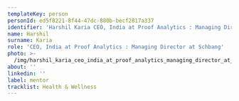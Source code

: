 ```yaml
---
templateKey: person
personId: ed5f8221-8f44-47dc-880b-becf2817a337
identifier: 'Harshil Karia CEO, India at Proof Analytics : Managing Director at Schbang'
name: Harshil
surname: Karia
role: 'CEO, India at Proof Analytics : Managing Director at Schbang'
photo: >-
  /img/harshil_karia_ceo_india_at_proof_analytics_managing_director_at_schbang-removebg-preview.png
about: ''
linkedin: ''
label: mentor
tracklist: Health & Wellness
---
```

